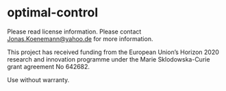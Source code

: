 # optimal-control
Please read license information.
Please contact Jonas.Koenemann@yahoo.de for more information.

This project has received funding from the European Union’s Horizon 2020 research and innovation programme under the Marie Sklodowska-Curie grant agreement No 642682.

Use without warranty.

